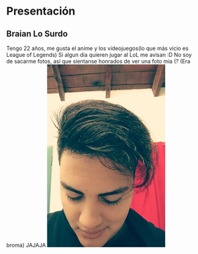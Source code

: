# Presentación
## **Braian Lo Surdo**

Tengo 22 años, me gusta el anime y los videojuegos(lo que más vicio es League of Legends)
Si algun dia quieren jugar al LoL me avisan :D 
No soy de sacarme fotos, así que sientanse honrados de ver una foto mia (?
(Era broma) JAJAJA
![FotoMia](foto.png)

